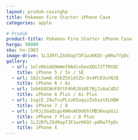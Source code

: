 ```yaml
---
layout: produk-casinghp
title: Pokemon Fire Starter iPhone Case
categories: apple

# Produk
product-title: Pokemon Fire Starter iPhone Case
harga: 90000
sku: hn-1983
image-drive: 1L32RfLZXd9apT3F1wzKKQt-p0Rw7fpDc
gallery:
  - url: 1elv0UimDOmWef8AdixbexXEG7ITTRXQC
    title: iPhone 5 / 5s / SE
  - url: 162cJwm8-XSEZSX1d1ZU-Ox4PC63utNJQ
    title: iPhone 6 / 6s
  - url: 1nb65OCWnF8ttF4hRJ0zKE7NjJzAaC4DJ
    title: iPhone 6 Plus / 6s Plus
  - url: 1sgiE_Z4uTcuPLzoKSuqzzZvGszn5LHBW
    title: iPhone 7 / 8
  - url: 1rRJjSGaQigoXW8nAE9dUhlMB3HxupGzi
    title: iPhone 7 Plus / 8 Plus
  - url: 1L32RfLZXd9apT3F1wzKKQt-p0Rw7fpDc
    title: iPhone X
---
```


